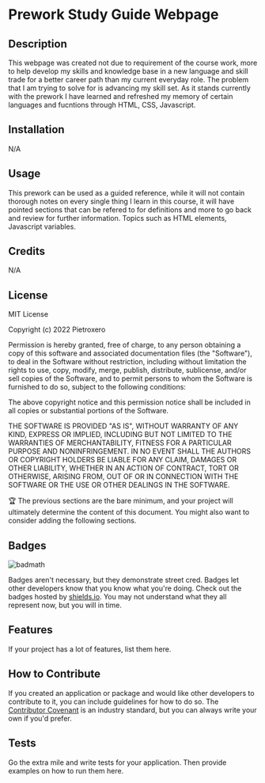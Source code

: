 # Prework Study Guide Webpage

## Description

This webpage was created not due to requirement of the course work, more to help develop my skills and knowledge base in a new language and skill trade for a better career path than my current everyday role. The problem that I am trying to solve for is 
advancing my skill set. As it stands currently with the prework I have learned and refreshed my memory of certain languages and fucntions through HTML, CSS, Javascript. 

## Installation

N/A 

## Usage

This prework can be used as a guided reference, while it will not contain thorough notes on every single thing I learn in this course, it will have pointed sections that can be refered to for definitions and more to go back and review for further information. Topics such as HTML elements, Javascript variables.


## Credits

N/A

## License

MIT License

Copyright (c) 2022 Pietroxero

Permission is hereby granted, free of charge, to any person obtaining a copy
of this software and associated documentation files (the "Software"), to deal
in the Software without restriction, including without limitation the rights
to use, copy, modify, merge, publish, distribute, sublicense, and/or sell
copies of the Software, and to permit persons to whom the Software is
furnished to do so, subject to the following conditions:

The above copyright notice and this permission notice shall be included in all
copies or substantial portions of the Software.

THE SOFTWARE IS PROVIDED "AS IS", WITHOUT WARRANTY OF ANY KIND, EXPRESS OR
IMPLIED, INCLUDING BUT NOT LIMITED TO THE WARRANTIES OF MERCHANTABILITY,
FITNESS FOR A PARTICULAR PURPOSE AND NONINFRINGEMENT. IN NO EVENT SHALL THE
AUTHORS OR COPYRIGHT HOLDERS BE LIABLE FOR ANY CLAIM, DAMAGES OR OTHER
LIABILITY, WHETHER IN AN ACTION OF CONTRACT, TORT OR OTHERWISE, ARISING FROM,
OUT OF OR IN CONNECTION WITH THE SOFTWARE OR THE USE OR OTHER DEALINGS IN THE
SOFTWARE.


🏆 The previous sections are the bare minimum, and your project will ultimately determine the content of this document. You might also want to consider adding the following sections.

## Badges

![badmath](https://img.shields.io/github/languages/top/nielsenjared/badmath)

Badges aren't necessary, but they demonstrate street cred. Badges let other developers know that you know what you're doing. Check out the badges hosted by [shields.io](https://shields.io/). You may not understand what they all represent now, but you will in time.

## Features

If your project has a lot of features, list them here.

## How to Contribute

If you created an application or package and would like other developers to contribute to it, you can include guidelines for how to do so. The [Contributor Covenant](https://www.contributor-covenant.org/) is an industry standard, but you can always write your own if you'd prefer.

## Tests

Go the extra mile and write tests for your application. Then provide examples on how to run them here.